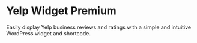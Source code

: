 Yelp Widget Premium
===================

Easily display Yelp business reviews and ratings with a simple and intuitive WordPress widget and shortcode.
